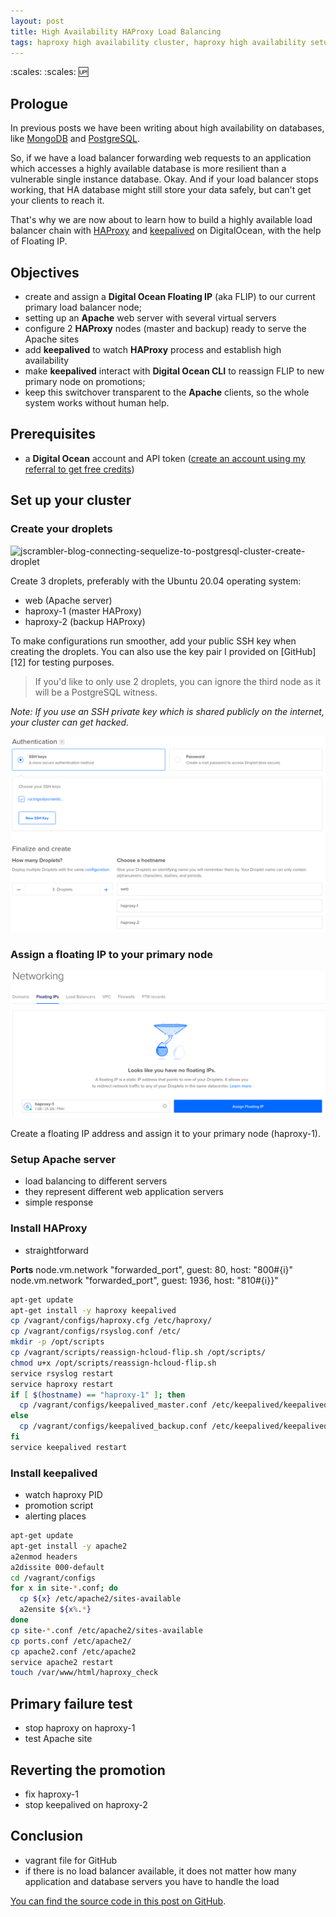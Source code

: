 ```yaml
---
layout: post
title: High Availability HAProxy Load Balancing
tags: haproxy high availability cluster, haproxy high availability setup, keepalived logs, keepalived nginx, keepalived vs haproxy, keepalived load balancing
---
```

:scales: :scales: :up:

## Prologue
In previous posts we have been writing about high availability on databases, like [MongoDB][1] and [PostgreSQL][2].

So, if we have a load balancer forwarding web requests to an application which accesses a highly available database is more resilient than a vulnerable single instance database. Okay. And if your load balancer stops working, that HA database might still store your data safely, but can't get your clients to reach it.

That's why we are now about to learn how to build a highly available load balancer chain with [HAProxy][3] and [keepalived][4] on DigitalOcean, with the help of Floating IP.

## Objectives
- create and assign a **Digital Ocean Floating IP** (aka FLIP) to our current primary load balancer node;
- setting up an **Apache** web server with several virtual servers
- configure 2 **HAProxy** nodes (master and backup) ready to serve the Apache sites
- add **keepalived** to watch **HAProxy** process and establish high availability
- make **keepalived** interact with **Digital Ocean CLI** to reassign FLIP to new primary node on promotions;
- keep this switchover transparent to the **Apache** clients, so the whole system works without human help.

## Prerequisites
- a **Digital Ocean** account and API token ([create an account using my referral to get free credits][5])

## Set up your cluster

### Create your droplets
![jscrambler-blog-connecting-sequelize-to-postgresql-cluster-create-droplet](https://blog.jscrambler.com/content/images/2020/08/jscrambler-blog-connecting-sequelize-to-postgresql-cluster-create-droplet.png)

Create 3 droplets, preferably with the Ubuntu 20.04 operating system:
- web (Apache server)
- haproxy-1 (master HAProxy)
- haproxy-2 (backup HAProxy)

To make configurations run smoother, add your public SSH key when creating the droplets. You can also use the key pair I provided on [GitHub][12] for testing purposes.

>If you'd like to only use 2 droplets, you can ignore the third node as it will be a PostgreSQL witness.

*Note: If you use an SSH private key which is shared publicly on the internet, your cluster can get hacked.*

![create-3-droplets-2](../assets/images/create-3-droplets-2.png)

### Assign a floating IP to your primary node

![assign-floating-ip-2](../assets/images/assign-floating-ip-2.png)

Create a floating IP address and assign it to your primary node (haproxy-1).

### Setup Apache server
- load balancing to different servers
- they represent different web application servers
- simple response

### Install HAProxy
- straightforward

**Ports**
node.vm.network "forwarded_port", guest: 80, host: "800#{i}"
node.vm.network "forwarded_port", guest: 1936, host: "810#{i}}"

```bash
apt-get update
apt-get install -y haproxy keepalived
cp /vagrant/configs/haproxy.cfg /etc/haproxy/
cp /vagrant/configs/rsyslog.conf /etc/
mkdir -p /opt/scripts
cp /vagrant/scripts/reassign-hcloud-flip.sh /opt/scripts/
chmod u+x /opt/scripts/reassign-hcloud-flip.sh
service rsyslog restart
service haproxy restart
if [ $(hostname) == "haproxy-1" ]; then
  cp /vagrant/configs/keepalived_master.conf /etc/keepalived/keepalived.conf
else
  cp /vagrant/configs/keepalived_backup.conf /etc/keepalived/keepalived.conf
fi
service keepalived restart
```

### Install keepalived
- watch haproxy PID
- promotion script
- alerting places

```bash
apt-get update
apt-get install -y apache2
a2enmod headers
a2dissite 000-default
cd /vagrant/configs
for x in site-*.conf; do
  cp ${x} /etc/apache2/sites-available
  a2ensite ${x%.*}
done
cp site-*.conf /etc/apache2/sites-available
cp ports.conf /etc/apache2/
cp apache2.conf /etc/apache2
service apache2 restart
touch /var/www/html/haproxy_check
```

## Primary failure test
- stop haproxy on haproxy-1
- test Apache site

## Reverting the promotion
- fix haproxy-1
- stop keepalived on haproxy-2

## Conclusion
- vagrant file for GitHub
- if there is no load balancer available, it does not matter how many application and database servers you have to handle the load

[You can find the source code in this post on GitHub][99].

[1]: https://blog.jscrambler.com/how-to-achieve-mongo-replication-on-docker/
[2]: https://blog.jscrambler.com/how-to-automate-postgresql-and-repmgr-on-vagrant/
[3]: http://www.haproxy.org/
[4]: https://keepalived.org/
[5]: https://m.do.co/c/00ac35d4c268
[99]: https://github.com/r-trigo
